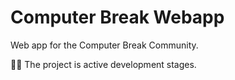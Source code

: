 # Computer Break Webapp
Web app for the Computer Break Community.

:mechanic: The project is active development stages.
